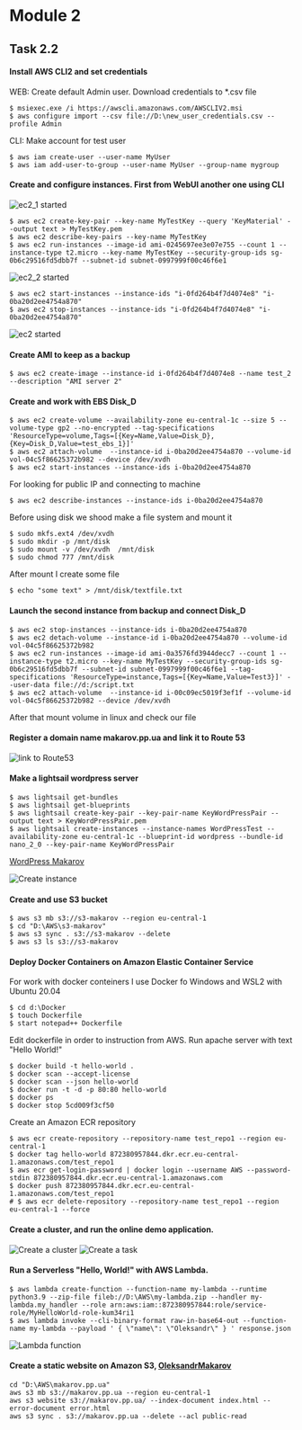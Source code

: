 # Module 2
## Task 2.2
#### Install AWS CLI2 and set credentials
WEB: Create default Admin user. Download credentials to *.csv file
```
$ msiexec.exe /i https://awscli.amazonaws.com/AWSCLIV2.msi
$ aws configure import --csv file://D:\new_user_credentials.csv --profile Admin
```
CLI: Make account for test user
```
$ aws iam create-user --user-name MyUser
$ aws iam add-user-to-group --user-name MyUser --group-name mygroup
```
#### Create and configure instances. First from WebUI another one using CLI 
![ec2_1 started](images/Screenshot0_m2_2.png)
```
$ aws ec2 create-key-pair --key-name MyTestKey --query 'KeyMaterial' --output text > MyTestKey.pem
$ aws ec2 describe-key-pairs --key-name MyTestKey
$ aws ec2 run-instances --image-id ami-0245697ee3e07e755 --count 1 --instance-type t2.micro --key-name MyTestKey --security-group-ids sg-0b6c29516fd5dbb7f --subnet-id subnet-0997999f00c46f6e1
```
![ec2_2 started](images/Screenshot1_m2_2.png)

```
$ aws ec2 start-instances --instance-ids "i-0fd264b4f7d4074e8" "i-0ba20d2ee4754a870"
$ aws ec2 stop-instances --instance-ids "i-0fd264b4f7d4074e8" "i-0ba20d2ee4754a870"
```
![ec2 started](images/Screenshot2_m2_2.png)

#### Create AMI to keep as a backup
```
$ aws ec2 create-image --instance-id i-0fd264b4f7d4074e8 --name test_2 --description "AMI server 2"
```
#### Create and work with EBS Disk_D
```
$ aws ec2 create-volume --availability-zone eu-central-1c --size 5 --volume-type gp2 --no-encrypted --tag-specifications 'ResourceType=volume,Tags=[{Key=Name,Value=Disk_D},{Key=Disk_D,Value=test_ebs_1}]'
$ aws ec2 attach-volume  --instance-id i-0ba20d2ee4754a870 --volume-id vol-04c5f86625372b982 --device /dev/xvdh
$ aws ec2 start-instances --instance-ids i-0ba20d2ee4754a870
```
For looking for public IP and connecting to machine
```
$ aws ec2 describe-instances --instance-ids i-0ba20d2ee4754a870
```
Before using disk we shood make a file system and mount it
```
$ sudo mkfs.ext4 /dev/xvdh
$ sudo mkdir -p /mnt/disk
$ sudo mount -v /dev/xvdh  /mnt/disk
$ sudo chmod 777 /mnt/disk
```
After mount I create some file 
```
$ echo "some text" > /mnt/disk/textfile.txt
```
#### Launch the second instance from backup and connect Disk_D
```
$ aws ec2 stop-instances --instance-ids i-0ba20d2ee4754a870
$ aws ec2 detach-volume --instance-id i-0ba20d2ee4754a870 --volume-id vol-04c5f86625372b982
$ aws ec2 run-instances --image-id ami-0a3576fd3944decc7 --count 1 --instance-type t2.micro --key-name MyTestKey --security-group-ids sg-0b6c29516fd5dbb7f --subnet-id subnet-0997999f00c46f6e1 --tag-specifications 'ResourceType=instance,Tags=[{Key=Name,Value=Test3}]' --user-data file://d:/script.txt
$ aws ec2 attach-volume  --instance-id i-00c09ec5019f3ef1f --volume-id vol-04c5f86625372b982 --device /dev/xvdh
```
After that mount volume in linux and check our file

#### Register a domain name makarov.pp.ua and link it to Route 53
![link to Route53](images/Screenshot3_m2_2.png)

#### Make a lightsail wordpress server
```
$ aws lightsail get-bundles
$ aws lightsail get-blueprints
$ aws lightsail create-key-pair --key-pair-name KeyWordPressPair --output text > KeyWordPressPair.pem
$ aws lightsail create-instances --instance-names WordPressTest --availability-zone eu-central-1c --blueprint-id wordpress --bundle-id nano_2_0 --key-pair-name KeyWordPressPair
```
[WordPress Makarov][wp_makarov]

![Create instance](images/Screenshot4_m2_2.png)
#### Create and use S3 bucket
```
$ aws s3 mb s3://s3-makarov --region eu-central-1
$ cd "D:\AWS\s3-makarov"
$ aws s3 sync . s3://s3-makarov --delete
$ aws s3 ls s3://s3-makarov
```
#### Deploy Docker Containers on Amazon Elastic Container Service
For work with docker conteiners I use Docker fo Windows and WSL2 with Ubuntu 20.04
```
$ cd d:\Docker
$ touch Dockerfile
$ start notepad++ Dockerfile
```
Edit dockerfile in order to instruction from AWS. Run apache server with text "Hello World!" 
```
$ docker build -t hello-world .
$ docker scan --accept-license
$ docker scan --json hello-world
$ docker run -t -d -p 80:80 hello-world
$ docker ps
$ docker stop 5cd009f3cf50
```
Create an Amazon ECR repository
```
$ aws ecr create-repository --repository-name test_repo1 --region eu-central-1
$ docker tag hello-world 872380957844.dkr.ecr.eu-central-1.amazonaws.com/test_repo1
$ aws ecr get-login-password | docker login --username AWS --password-stdin 872380957844.dkr.ecr.eu-central-1.amazonaws.com
$ docker push 872380957844.dkr.ecr.eu-central-1.amazonaws.com/test_repo1
# $ aws ecr delete-repository --repository-name test_repo1 --region eu-central-1 --force
```
#### Create a cluster, and run the online demo application.
![Create a cluster](images/Screenshot5_m2_2.png)
![Create a task](images/Screenshot6_m2_2.png)

#### Run a Serverless "Hello, World!" with AWS Lambda.
```
$ aws lambda create-function --function-name my-lambda --runtime python3.9 --zip-file fileb://D:\AWS\my-lambda.zip --handler my-lambda.my_handler --role arn:aws:iam::872380957844:role/service-role/MyHelloWorld-role-kum34ri1
$ aws lambda invoke --cli-binary-format raw-in-base64-out --function-name my-lambda --payload ' { \"name\": \"Oleksandr\" } ' response.json
```
![Lambda function](images/Screenshot7_m2_2.png)

#### Create a static website on Amazon S3, [OleksandrMakarov][makarov]
```
cd "D:\AWS\makarov.pp.ua"
aws s3 mb s3://makarov.pp.ua --region eu-central-1
aws s3 website s3://makarov.pp.ua/ --index-document index.html --error-document error.html
aws s3 sync . s3://makarov.pp.ua --delete --acl public-read
```




[wp_makarov]: <http://wordpress.makarov.pp.ua/>
[makarov]: http://makarov.pp.ua/>]

